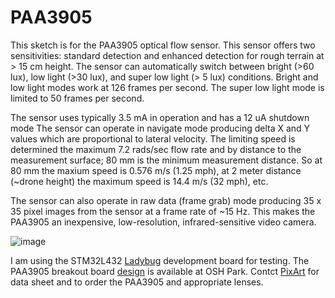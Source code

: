 # PAA3905

 This sketch is for the PAA3905 optical flow sensor. This sensor offers two sensitivities:
 standard detection and enhanced detection for rough terrain at > 15 cm height. 
 The sensor can automatically switch between bright (>60 lux), low light (>30 lux), and super low 
 light (> 5 lux) conditions. Bright and low light modes work at 126 frames per second. The super 
 low light mode is limited to 50 frames per second. 
 
 The sensor uses typically 3.5 mA in operation and has a 12 uA shutdown mode The sensor can operate 
 in navigate mode producing delta X and Y values which are proportional to lateral velocity. 
 The limiting speed is determined the maximum 7.2 rads/sec flow rate and by distance to the measurement 
 surface; 80 mm is the minimum measurement distance. So at 80 mm the maxium speed is 0.576 m/s (1.25 mph), 
 at 2 meter distance (~drone height) the maximum speed is 14.4 m/s (32 mph), etc. 
 
 The sensor can also operate in raw data (frame grab) mode producing 35 x 35 pixel images from the 
 sensor at a frame rate of ~15 Hz. This makes the PAA3905 an inexpensive, low-resolution, infrared-sensitive 
 video camera.
 
 ![image](https://user-images.githubusercontent.com/6698410/130867936-83a9b875-73ed-4f13-b8b0-949b0c427e26.jpg)
 
 I am using the STM32L432 [Ladybug](https://www.tindie.com/products/tleracorp/ladybug-stm32l432-development-board/) development board for testing. The PAA3905 breakout board [design](https://oshpark.com/shared_projects/lCUt7xVA) is available at OSH Park. Contct [PixArt](https://www.pixart.com/products-comparison/16/Optical_Motion_Tracking) for data sheet and to order the PAA3905 and appropriate lenses.
